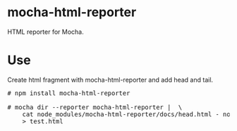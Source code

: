 mocha-html-reporter
===================

HTML reporter for Mocha.

# Use

Create html fragment with mocha-html-reporter and add head and tail.

<pre>
# npm install mocha-html-reporter

# mocha dir --reporter mocha-html-reporter |  \  
	cat node_modules/mocha-html-reporter/docs/head.html - node_modules/mocha-html-reporter/docs/tail.html \  
	> test.html
</pre>
